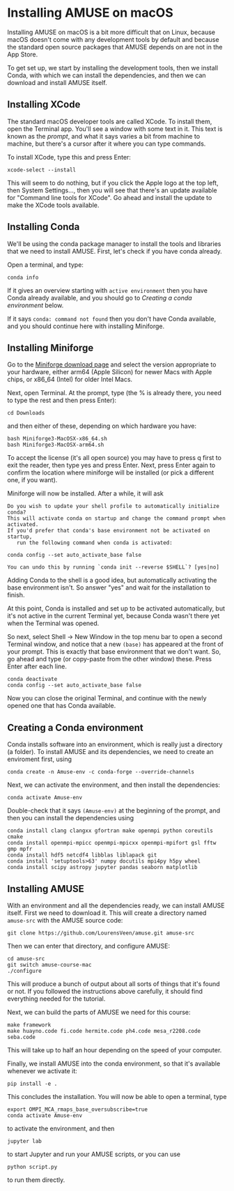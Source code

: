 # Installing AMUSE on macOS

Installing AMUSE on macOS is a bit more difficult that on Linux, because macOS doesn't
come with any development tools by default and because the standard open source packages
that AMUSE depends on are not in the App Store.

To get set up, we start by installing the development tools, then we install Conda, with
which we can install the dependencies, and then we can download and install AMUSE
itself.

## Installing XCode

The standard macOS developer tools are called XCode. To install them, open the Terminal
app. You'll see a window with some text in it. This text is known as the *prompt*, and
what it says varies a bit from machine to machine, but there's a cursor after it where
you can type commands.

To install XCode, type this and press Enter:

```
xcode-select --install
```

This will seem to do nothing, but if you click the Apple logo at the top left, then
System Settings..., then you will see that there's an update available for "Command line
tools for XCode". Go ahead and install the update to make the XCode tools available.


## Installing Conda

We'll be using the conda package manager to install the tools and libraries that we need
to install AMUSE. First, let's check if you have conda already.

Open a terminal, and type:

```
conda info
```

If it gives an overview starting with `active environment` then you have Conda already
available, and you should go to *Creating a conda environment* below.

If it says `conda: command not found` then you don't have Conda available, and you
should continue here with installing Miniforge.

## Installing Miniforge

Go to the [Miniforge download page](https://conda-forge.org/download/) and select the
version appropriate to your hardware, either arm64 (Apple Silicon) for newer Macs with
Apple chips, or x86_64 (Intel) for older Intel Macs.

Next, open Terminal. At the prompt, type (the % is already there, you need to type the
rest and then press Enter):


```
cd Downloads
```

and then either of these, depending on which hardware you have:

```
bash Miniforge3-MacOSX-x86_64.sh
bash Miniforge3-MacOSX-arm64.sh

```

To accept the license (it's all open source) you may have to press q first to exit the
reader, then type yes and press Enter. Next, press Enter again to confirm the location
where miniforge will be installed (or pick a different one, if you want).

Miniforge will now be installed. After a while, it will ask

```
Do you wish to update your shell profile to automatically initialize conda?
This will activate conda on startup and change the command prompt when activated.
If you'd prefer that conda's base environment not be activated on startup,
   run the following command when conda is activated:

conda config --set auto_activate_base false

You can undo this by running `conda init --reverse $SHELL`? [yes|no]
```

Adding Conda to the shell is a good idea, but automatically activating the base
environment isn't. So answer "yes" and wait for the installation to finish.

At this point, Conda is installed and set up to be activated automatically, but it's not
active in the current Terminal yet, because Conda wasn't there yet when the Terminal was
opened.

So next, select Shell -> New Window in the top menu bar to open a second Terminal
window, and notice that a new `(base)` has appeared at the front of your prompt. This is
exactly that base environment that we don't want. So, go ahead and type (or copy-paste
from the other window) these. Press Enter after each line.

```
conda deactivate
conda config --set auto_activate_base false
```

Now you can close the original Terminal, and continue with the newly opened one that has
Conda available.


## Creating a Conda environment

Conda installs software into an environment, which is really just a directory (a
folder). To install AMUSE and its dependencies, we need to create an enviroment first,
using

```
conda create -n Amuse-env -c conda-forge --override-channels
```

Next, we can activate the environment, and then install the dependencies:

```
conda activate Amuse-env
```

Double-check that it says `(Amuse-env)` at the beginning of the prompt, and then you can
install the dependencies using

```
conda install clang clangxx gfortran make openmpi python coreutils cmake
conda install openmpi-mpicc openmpi-mpicxx openmpi-mpifort gsl fftw gmp mpfr
conda install hdf5 netcdf4 libblas liblapack git
conda install 'setuptools>63' numpy docutils mpi4py h5py wheel
conda install scipy astropy jupyter pandas seaborn matplotlib
```

## Installing AMUSE

With an environment and all the dependencies ready, we can install AMUSE itself. First
we need to download it. This will create a directory named `amuse-src` with the AMUSE
source code:

```
git clone https://github.com/LourensVeen/amuse.git amuse-src
```

Then we can enter that directory, and configure AMUSE:

```
cd amuse-src
git switch amuse-course-mac
./configure
```

This will produce a bunch of output about all sorts of things that it's found or not. If
you followed the instructions above carefully, it should find everything needed for the
tutorial.

Next, we can build the parts of AMUSE we need for this course:

```
make framework
make huayno.code fi.code hermite.code ph4.code mesa_r2208.code seba.code
```

This will take up to half an hour depending on the speed of your computer.

Finally, we install AMUSE into the conda environment, so that it's available whenever we
activate it:

```
pip install -e .
```

This concludes the installation. You will now be able to open a terminal, type

```
export OMPI_MCA_rmaps_base_oversubscribe=true
conda activate Amuse-env
```

to activate the environment, and then

```
jupyter lab
```

to start Jupyter and run your AMUSE scripts, or you can use

```
python script.py
```

to run them directly.

